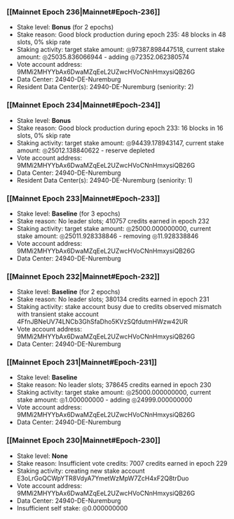 ### [[Mainnet Epoch 236|Mainnet#Epoch-236]]
* Stake level: **Bonus** (for 2 epochs)
* Stake reason: Good block production during epoch 235: 48 blocks in 48 slots, 0% skip rate
* Staking activity: target stake amount: ◎97387.898447518, current stake amount: ◎25035.836066944 - adding ◎72352.062380574
* Vote account address: 9MMi2MHYYbAx6DwaMZqEeL2UZwcHVoCNnHmxysiQB26G
* Data Center: 24940-DE-Nuremburg
* Resident Data Center(s): 24940-DE-Nuremburg (seniority: 2)
### [[Mainnet Epoch 234|Mainnet#Epoch-234]]
* Stake level: **Bonus**
* Stake reason: Good block production during epoch 233: 16 blocks in 16 slots, 0% skip rate
* Staking activity: target stake amount: ◎94439.178943147, current stake amount: ◎25012.138840622 - reserve depleted
* Vote account address: 9MMi2MHYYbAx6DwaMZqEeL2UZwcHVoCNnHmxysiQB26G
* Data Center: 24940-DE-Nuremburg
* Resident Data Center(s): 24940-DE-Nuremburg (seniority: 1)
### [[Mainnet Epoch 233|Mainnet#Epoch-233]]
* Stake level: **Baseline** (for 3 epochs)
* Stake reason: No leader slots; 410757 credits earned in epoch 232
* Staking activity: target stake amount: ◎25000.000000000, current stake amount: ◎25011.928338846 - removing ◎11.928338846
* Vote account address: 9MMi2MHYYbAx6DwaMZqEeL2UZwcHVoCNnHmxysiQB26G
* Data Center: 24940-DE-Nuremburg
### [[Mainnet Epoch 232|Mainnet#Epoch-232]]
* Stake level: **Baseline** (for 2 epochs)
* Stake reason: No leader slots; 380134 credits earned in epoch 231
* Staking activity: stake account busy due to credits observed mismatch with transient stake account 4FfnJBNeUV74LNCb3GhSfaDho5KVzSQfdutmHWzw42UR
* Vote account address: 9MMi2MHYYbAx6DwaMZqEeL2UZwcHVoCNnHmxysiQB26G
* Data Center: 24940-DE-Nuremburg
### [[Mainnet Epoch 231|Mainnet#Epoch-231]]
* Stake level: **Baseline**
* Stake reason: No leader slots; 378645 credits earned in epoch 230
* Staking activity: target stake amount: ◎25000.000000000, current stake amount: ◎1.000000000 - adding ◎24999.000000000
* Vote account address: 9MMi2MHYYbAx6DwaMZqEeL2UZwcHVoCNnHmxysiQB26G
* Data Center: 24940-DE-Nuremburg
### [[Mainnet Epoch 230|Mainnet#Epoch-230]]
* Stake level: **None**
* Stake reason: Insufficient vote credits: 7007 credits earned in epoch 229
* Staking activity: creating new stake account E3oLrGoQCWpYTR8VdyA7YmetWzMpW7ZcH4xF2Q8trDuo
* Vote account address: 9MMi2MHYYbAx6DwaMZqEeL2UZwcHVoCNnHmxysiQB26G
* Data Center: 24940-DE-Nuremburg
* Insufficient self stake: ◎0.000000000